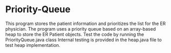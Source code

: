 # Priority-Queue
This program stores the patient information and prioritizes the list for the ER physician. The program uses a priority queue based on an array-based heap to store the ER Patient objects.
Test the code by running the PriorityQueue.java class
Internal testing is provided in the heap.java file to test heap implementation.
